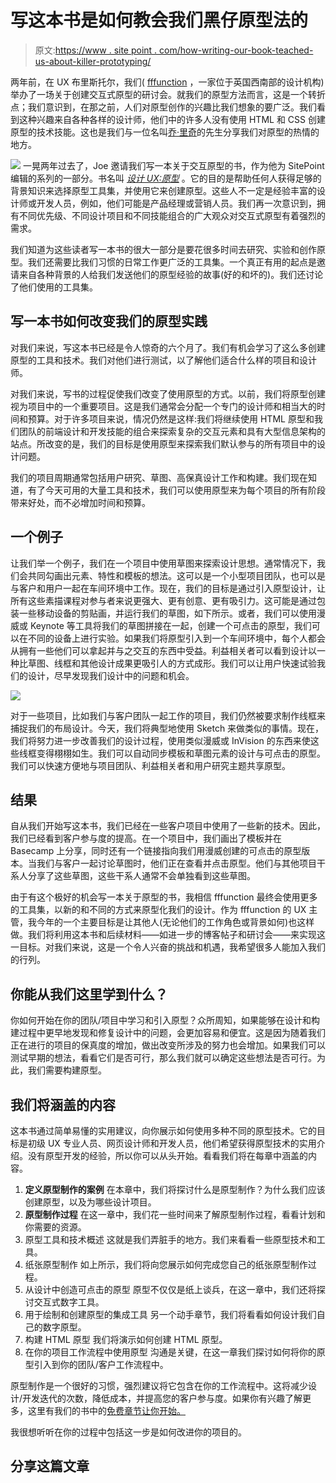 # 写这本书是如何教会我们黑仔原型法的

> 原文:[https://www . site point . com/how-writing-our-book-teached-us-about-killer-prototyping/](https://www.sitepoint.com/how-writing-our-book-taught-us-about-killer-prototyping/)

两年前，在 UX 布里斯托尔，我们( [fffunction](https://fffunction.co/) ，一家位于英国西南部的设计机构)举办了一场关于创建交互式原型的研讨会。就我们的原型方法而言，这是一个转折点；我们意识到，在那之前，人们对原型创作的兴趣比我们想象的要广泛。我们看到这种兴趣来自各种各样的设计师，他们中的许多人没有使用 HTML 和 CSS 创建原型的技术技能。这也是我们与一位名叫[乔·里奇](https://mrjoe.uk/)的先生分享我们对原型的热情的地方。

[![](../Images/9d585daed0cc64ecca2b45c265b8d365.png)](https://www.sitepoint.com/premium/books/designing-ux-prototyping/?utm_source=sitepoint&utm_medium=article&utm_campaign=killer-prototyping-149812) 一晃两年过去了，Joe 邀请我们写一本关于交互原型的书，作为他为 SitePoint 编辑的系列的一部分。书名叫 [*设计 UX:原型*](https://www.sitepoint.com/premium/books/designing-ux-prototyping/?utm_source=sitepoint&utm_medium=article&utm_campaign=killer-prototyping-149812) 。它的目的是帮助任何人获得足够的背景知识来选择原型工具集，并使用它来创建原型。这些人不一定是经验丰富的设计师或开发人员，例如，他们可能是产品经理或营销人员。我们再一次意识到，拥有不同优先级、不同设计项目和不同技能组合的广大观众对交互式原型有着强烈的需求。

我们知道为这些读者写一本书的很大一部分是要花很多时间去研究、实验和创作原型。我们还需要比我们习惯的日常工作更广泛的工具集。一个真正有用的起点是邀请来自各种背景的人给我们发送他们的原型经验的故事(好的和坏的)。我们还讨论了他们使用的工具集。

## 写一本书如何改变我们的原型实践

对我们来说，写这本书已经是令人惊奇的六个月了。我们有机会学习了这么多创建原型的工具和技术。我们对他们进行测试，以了解他们适合什么样的项目和设计师。

对我们来说，写书的过程促使我们改变了使用原型的方式。以前，我们将原型创建视为项目中的一个重要项目。这是我们通常会分配一个专门的设计师和相当大的时间和预算。对于许多项目来说，情况仍然是这样:我们将继续使用 HTML 原型和我们团队的前端设计和开发技能的组合来探索复杂的交互元素和具有大型信息架构的站点。所改变的是，我们的目标是使用原型来探索我们默认参与的所有项目中的设计问题。

我们的项目周期通常包括用户研究、草图、高保真设计工作和构建。我们现在知道，有了今天可用的大量工具和技术，我们可以使用原型来为每个项目的所有阶段带来好处，而不必增加时间和预算。

## 一个例子

让我们举一个例子，我们在一个项目中使用草图来探索设计思想。通常情况下，我们会共同勾画出元素、特性和模板的想法。这可以是一个小型项目团队，也可以是与客户和用户一起在车间环境中工作。现在，我们的目标是通过引入原型设计，让所有这些素描课程对参与者来说更强大、更有创意、更有吸引力。这可能是通过包装一些移动设备的剪贴画，并运行我们的草图，如下所示。或者，我们可以使用漫威或 Keynote 等工具将我们的草图拼接在一起，创建一个可点击的原型，我们可以在不同的设备上进行实验。如果我们将原型引入到一个车间环境中，每个人都会从拥有一些他们可以拿起并与之交互的东西中受益。利益相关者可以看到设计以一种比草图、线框和其他设计成果更吸引人的方式成形。我们可以让用户快速试验我们的设计，尽早发现我们设计中的问题和机会。

![](../Images/10c1e1ed59fc39341ed48015e326ae20.png)

对于一些项目，比如我们与客户团队一起工作的项目，我们仍然被要求制作线框来捕捉我们的布局设计。今天，我们将典型地使用 Sketch 来做类似的事情。现在，我们将努力进一步改善我们的设计过程，使用类似漫威或 InVision 的东西来使这些线框变得栩栩如生。我们可以自动同步模板和草图元素的设计与可点击的原型。我们可以快速方便地与项目团队、利益相关者和用户研究主题共享原型。

## 结果

自从我们开始写这本书，我们已经在一些客户项目中使用了一些新的技术。因此，我们已经看到客户参与度的提高。在一个项目中，我们画出了模板并在 Basecamp 上分享，同时还有一个链接指向我们用漫威创建的可点击的原型版本。当我们与客户一起讨论草图时，他们正在查看并点击原型。他们与其他项目干系人分享了这些草图，这些干系人通常不会单独看到这些草图。

由于有这个极好的机会写一本关于原型的书，我相信 fffunction 最终会使用更多的工具集，以新的和不同的方式来原型化我们的设计。作为 fffunction 的 UX 主管，我今年的一个主要目标是让其他人(无论他们的工作角色或背景如何)也这样做。我们将利用这本书和后续材料——如进一步的博客帖子和研讨会——来实现这一目标。对我们来说，这是一个令人兴奋的挑战和机遇，我希望很多人能加入我们的行列。

## 你能从我们这里学到什么？

你如何开始在你的团队/项目中学习和引入原型？众所周知，如果能够在设计和构建过程中更早地发现和修复设计中的问题，会更加容易和便宜。这是因为随着我们正在进行的项目的保真度的增加，做出改变所涉及的努力也会增加。如果我们可以测试早期的想法，看看它们是否可行，那么我们就可以确定这些想法是否可行。为此，我们需要构建原型。

## 我们将涵盖的内容

这本书通过简单易懂的实用建议，向你展示如何使用多种不同的原型技术。它的目标是初级 UX 专业人员、网页设计师和开发人员，他们希望获得原型技术的实用介绍。没有原型开发的经验，所以你可以从头开始。看看我们将在每章中涵盖的内容。

1.  **定义原型制作的案例**
    在本章中，我们将探讨什么是原型制作？为什么我们应该创建原型，以及为哪些设计项目。
2.  **原型制作过程**
    在这一章中，我们花一些时间来了解原型制作过程，看看计划和你需要的资源。
3.  原型工具和技术概述
    这就是我们弄脏手的地方。我们来看看一些原型技术和工具。
4.  纸张原型制作
    如上所示，我们将向您展示如何完成您自己的纸张原型制作过程。
5.  从设计中创造可点击的原型
    原型不仅仅是纸上谈兵，在这一章中，我们还将探讨交互式数字工具。
6.  用于绘制和创建原型的集成工具
    另一个动手章节，我们将看看如何设计我们自己的数字原型。
7.  构建 HTML 原型
    我们将演示如何创建 HTML 原型。
8.  在你的项目工作流程中使用原型
    沟通是关键，在这一章我们探讨如何将你的原型引入到你的团队/客户工作流程中。

原型制作是一个很好的习惯，强烈建议将它包含在你的工作流程中。这将减少设计/开发迭代的次数，降低成本，并提高您的客户参与度。如果你有兴趣了解更多，这里有我们的书中的[免费章节让你开始。](https://uploads.sitepoint.com/wp-content/uploads/2017/03/1488944821uxprototyping-chapter1.pdf)

我很想听听在你的过程中包括这一步是如何改进你的项目的。

## 分享这篇文章